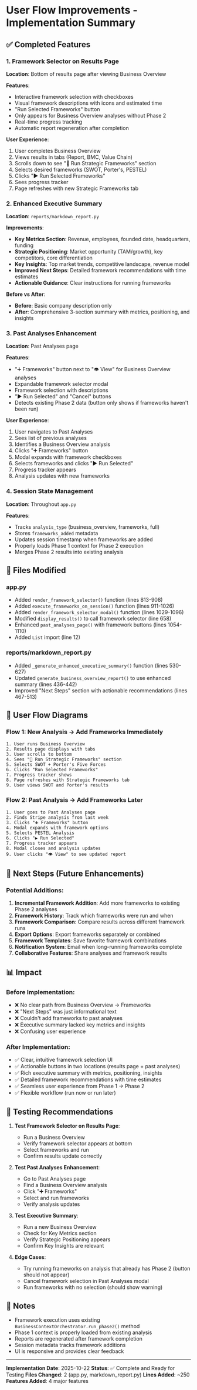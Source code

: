 # User Flow Improvements - Implementation Summary

## ✅ Completed Features

### 1. Framework Selector on Results Page
**Location**: Bottom of results page after viewing Business Overview

**Features**:
- Interactive framework selection with checkboxes
- Visual framework descriptions with icons and estimated time
- "Run Selected Frameworks" button
- Only appears for Business Overview analyses without Phase 2
- Real-time progress tracking
- Automatic report regeneration after completion

**User Experience**:
1. User completes Business Overview
2. Views results in tabs (Report, BMC, Value Chain)
3. Scrolls down to see "🚀 Run Strategic Frameworks" section
4. Selects desired frameworks (SWOT, Porter's, PESTEL)
5. Clicks "▶️ Run Selected Frameworks"
6. Sees progress tracker
7. Page refreshes with new Strategic Frameworks tab

### 2. Enhanced Executive Summary
**Location**: `reports/markdown_report.py`

**Improvements**:
- **Key Metrics Section**: Revenue, employees, founded date, headquarters, funding
- **Strategic Positioning**: Market opportunity (TAM/growth), key competitors, core differentiation
- **Key Insights**: Top market trends, competitive landscape, revenue model
- **Improved Next Steps**: Detailed framework recommendations with time estimates
- **Actionable Guidance**: Clear instructions for running frameworks

**Before vs After**:
- **Before**: Basic company description only
- **After**: Comprehensive 3-section summary with metrics, positioning, and insights

### 3. Past Analyses Enhancement
**Location**: Past Analyses page

**Features**:
- "➕ Frameworks" button next to "👁️ View" for Business Overview analyses
- Expandable framework selector modal
- Framework selection with descriptions
- "▶️ Run Selected" and "Cancel" buttons
- Detects existing Phase 2 data (button only shows if frameworks haven't been run)

**User Experience**:
1. User navigates to Past Analyses
2. Sees list of previous analyses
3. Identifies a Business Overview analysis
4. Clicks "➕ Frameworks" button
5. Modal expands with framework checkboxes
6. Selects frameworks and clicks "▶️ Run Selected"
7. Progress tracker appears
8. Analysis updates with new frameworks

### 4. Session State Management
**Location**: Throughout `app.py`

**Features**:
- Tracks `analysis_type` (business_overview, frameworks, full)
- Stores `frameworks_added` metadata
- Updates session timestamp when frameworks are added
- Properly loads Phase 1 context for Phase 2 execution
- Merges Phase 2 results into existing analysis

## 📁 Files Modified

### app.py
- Added `render_framework_selector()` function (lines 813-908)
- Added `execute_frameworks_on_session()` function (lines 911-1026)
- Added `render_framework_selector_modal()` function (lines 1029-1096)
- Modified `display_results()` to call framework selector (line 658)
- Enhanced `past_analyses_page()` with framework buttons (lines 1054-1110)
- Added `List` import (line 12)

### reports/markdown_report.py
- Added `_generate_enhanced_executive_summary()` function (lines 530-627)
- Updated `generate_business_overview_report()` to use enhanced summary (lines 436-442)
- Improved "Next Steps" section with actionable recommendations (lines 467-513)

## 🎯 User Flow Diagrams

### Flow 1: New Analysis → Add Frameworks Immediately
```
1. User runs Business Overview
2. Results page displays with tabs
3. User scrolls to bottom
4. Sees "🚀 Run Strategic Frameworks" section
5. Selects SWOT + Porter's Five Forces
6. Clicks "Run Selected Frameworks"
7. Progress tracker shows
8. Page refreshes with Strategic Frameworks tab
9. User views SWOT and Porter's results
```

### Flow 2: Past Analysis → Add Frameworks Later
```
1. User goes to Past Analyses page
2. Finds Stripe analysis from last week
3. Clicks "➕ Frameworks" button
4. Modal expands with framework options
5. Selects PESTEL Analysis
6. Clicks "▶️ Run Selected"
7. Progress tracker appears
8. Modal closes and analysis updates
9. User clicks "👁️ View" to see updated report
```

## 🚀 Next Steps (Future Enhancements)

### Potential Additions:
1. **Incremental Framework Addition**: Add more frameworks to existing Phase 2 analyses
2. **Framework History**: Track which frameworks were run and when
3. **Framework Comparison**: Compare results across different framework runs
4. **Export Options**: Export frameworks separately or combined
5. **Framework Templates**: Save favorite framework combinations
6. **Notification System**: Email when long-running frameworks complete
7. **Collaborative Features**: Share analyses and framework results

## 📊 Impact

### Before Implementation:
- ❌ No clear path from Business Overview → Frameworks
- ❌ "Next Steps" was just informational text
- ❌ Couldn't add frameworks to past analyses
- ❌ Executive summary lacked key metrics and insights
- ❌ Confusing user experience

### After Implementation:
- ✅ Clear, intuitive framework selection UI
- ✅ Actionable buttons in two locations (results page + past analyses)
- ✅ Rich executive summary with metrics, positioning, insights
- ✅ Detailed framework recommendations with time estimates
- ✅ Seamless user experience from Phase 1 → Phase 2
- ✅ Flexible workflow (run now or run later)

## 🧪 Testing Recommendations

1. **Test Framework Selector on Results Page**:
   - Run a Business Overview
   - Verify framework selector appears at bottom
   - Select frameworks and run
   - Confirm results update correctly

2. **Test Past Analyses Enhancement**:
   - Go to Past Analyses page
   - Find a Business Overview analysis
   - Click "➕ Frameworks"
   - Select and run frameworks
   - Verify analysis updates

3. **Test Executive Summary**:
   - Run a new Business Overview
   - Check for Key Metrics section
   - Verify Strategic Positioning appears
   - Confirm Key Insights are relevant

4. **Edge Cases**:
   - Try running frameworks on analysis that already has Phase 2 (button should not appear)
   - Cancel framework selection in Past Analyses modal
   - Run frameworks with no selection (should show warning)

## 📝 Notes

- Framework execution uses existing `BusinessContextOrchestrator.run_phase2()` method
- Phase 1 context is properly loaded from existing analysis
- Reports are regenerated after framework completion
- Session metadata tracks framework additions
- UI is responsive and provides clear feedback

---

**Implementation Date**: 2025-10-22
**Status**: ✅ Complete and Ready for Testing
**Files Changed**: 2 (app.py, markdown_report.py)
**Lines Added**: ~250
**Features Added**: 4 major features
